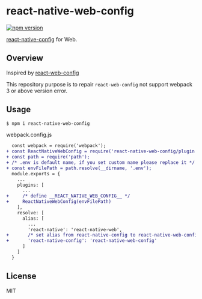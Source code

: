 # react-native-web-config

[![npm version](https://badge.fury.io/js/react-native-web-config.svg)](https://badge.fury.io/js/react-native-web-config)

[react-native-config](https://github.com/luggit/react-native-config) for Web.

## Overview
Inspired by [react-web-config](https://github.com/tanhauhau/react-web-config)

This repository purpose is to repair `react-web-config` not support webpack 3 or above version error.

## Usage
```bash
$ npm i react-native-web-config
```

webpack.config.js
```diff
  const webpack = require('webpack');
+ const ReactNativeWebConfig = require('react-native-web-config/plugin');
+ const path = require('path');
+ /* .env is default name, if you set custom name please replace it */
+ const envFilePath = path.resolve(__dirname, '.env');
  module.exports = {
    ...
    plugins: [
      ...
+     /* define __REACT_NATIVE_WEB_CONFIG__ */
+     ReactNativeWebConfig(envFilePath)
    ],
    resolve: [
      alias: [
        ...
        'react-native': 'react-native-web',
+       /* set alias from react-native-config to react-native-web-config */
+       'react-native-config': 'react-native-web-config'
      ]
    ]
  }
```

## License
MIT
